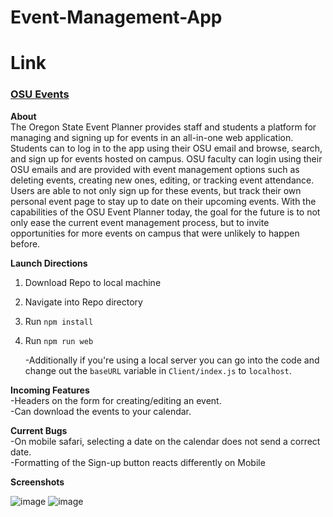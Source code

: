 # Event-Management-App
# **Link**<br>
### [OSU Events](https://osu-events.github.io/)


**About**<br>
The Oregon State Event Planner provides staff and students a platform for managing and signing up for events in an all-in-one web application. Students can to log in to the app using their OSU email and browse, search, and sign up for events hosted on campus. OSU faculty can login using their OSU emails and are provided with event management options such as deleting events, creating new ones, editing, or tracking event attendance. Users are able to not only sign up for these events, but track their own personal event page to stay up to date on their upcoming events. With the capabilities of the OSU Event Planner today, the goal for the future is to not only ease the current event management process, but to invite opportunities for more events on campus that were unlikely to happen before.

**Launch Directions**<br>
1. Download Repo to local machine
2. Navigate into Repo directory
3. Run `npm install`
4. Run `npm run web`

     -Additionally if you're using a local server you can go into the code and change out the `baseURL` variable in `Client/index.js` to `localhost`.

**Incoming Features**<br>
-Headers on the form for creating/editing an event.<br>
-Can download the events to your calendar.

**Current Bugs**<br>
-On mobile safari, selecting a date on the calendar does not send a correct date.<br>
-Formatting of the Sign-up button reacts differently on Mobile



**Screenshots**

![image](https://user-images.githubusercontent.com/43553685/118301192-a7033a00-b497-11eb-8f29-3073211baf92.png)
![image](https://user-images.githubusercontent.com/43553685/118301392-d74ad880-b497-11eb-9b58-4a3908ee1169.png)

